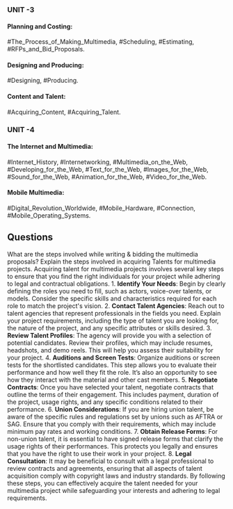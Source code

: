 ### UNIT -3
#### **Planning and Costing:** 
#The_Process_of_Making_Multimedia, #Scheduling, #Estimating, #RFPs_and_Bid_Proposals. 
#### **Designing and Producing:** 
#Designing, #Producing. 
#### **Content and Talent:** 
#Acquiring_Content, #Acquiring_Talent.

### UNIT -4
#### **The Internet and Multimedia:** 
#Internet_History, #Internetworking, #Multimedia_on_the_Web, #Developing_for_the_Web, #Text_for_the_Web, #Images_for_the_Web, #Sound_for_the_Web, #Animation_for_the_Web, #Video_for_the_Web. 
#### **Mobile Multimedia:** 
#Digital_Revolution_Worldwide, #Mobile_Hardware, #Connection, #Mobile_Operating_Systems.

## Questions
What are the steps involved while writing & bidding the multimedia proposals?
Explain the steps involved in acquiring Talents for multimedia projects.
	Acquiring talent for multimedia projects involves several key steps to ensure that you find the right individuals for your project while adhering to legal and contractual obligations.
	1. **Identify Your Needs**: Begin by clearly defining the roles you need to fill, such as actors, voice-over talents, or models. Consider the specific skills and characteristics required for each role to match the project's vision. 
	2. **Contact Talent Agencies**: Reach out to talent agencies that represent professionals in the fields you need. Explain your project requirements, including the type of talent you are looking for, the nature of the project, and any specific attributes or skills desired. 
	3. **Review Talent Profiles**: The agency will provide you with a selection of potential candidates. Review their profiles, which may include resumes, headshots, and demo reels. This will help you assess their suitability for your project. 
	4. **Auditions and Screen Tests**: Organize auditions or screen tests for the shortlisted candidates. This step allows you to evaluate their performance and how well they fit the role. It’s also an opportunity to see how they interact with the material and other cast members. 
	5. **Negotiate Contracts**: Once you have selected your talent, negotiate contracts that outline the terms of their engagement. This includes payment, duration of the project, usage rights, and any specific conditions related to their performance. 
	6. **Union Considerations**: If you are hiring union talent, be aware of the specific rules and regulations set by unions such as AFTRA or SAG. Ensure that you comply with their requirements, which may include minimum pay rates and working conditions. 
	7. **Obtain Release Forms**: For non-union talent, it is essential to have signed release forms that clarify the usage rights of their performances. This protects you legally and ensures that you have the right to use their work in your project. 
	8. **Legal Consultation**: It may be beneficial to consult with a legal professional to review contracts and agreements, ensuring that all aspects of talent acquisition comply with copyright laws and industry standards. By following these steps, you can effectively acquire the talent needed for your multimedia project while safeguarding your interests and adhering to legal requirements.